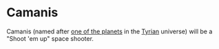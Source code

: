 Camanis
=======

Camanis (named after [one of the planets][camanis] in the [Tyrian][tyrian]
universe) will be a "Shoot 'em up" space shooter.

[camanis]: https://youtu.be/D-33IXXgvfg
[tyrian]: https://en.wikipedia.org/wiki/Tyrian_(video_game)
